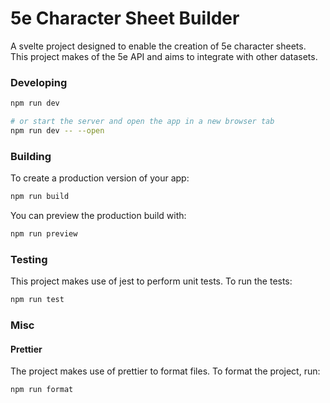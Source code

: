 # 5e Character Sheet Builder

A svelte project designed to enable the creation of 5e character sheets. This project makes of the 5e API and aims to integrate with other datasets.

### Developing

```bash
npm run dev

# or start the server and open the app in a new browser tab
npm run dev -- --open
```

### Building

To create a production version of your app:

```bash
npm run build
```

You can preview the production build with:

```bash
npm run preview
```

### Testing

This project makes use of jest to perform unit tests. To run the tests:

```bash
npm run test
```

### Misc

#### Prettier

The project makes use of prettier to format files. To format the project, run:

```bash
npm run format
```
